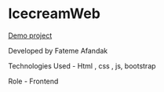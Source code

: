 # IcecreamWeb

[Demo project]()

Developed by Fateme Afandak

Technologies Used - Html , css , js, bootstrap

Role - Frontend
